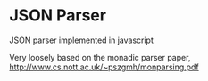 JSON Parser
===========

JSON parser implemented in javascript

Very loosely based on the monadic parser paper,
http://www.cs.nott.ac.uk/~pszgmh/monparsing.pdf
